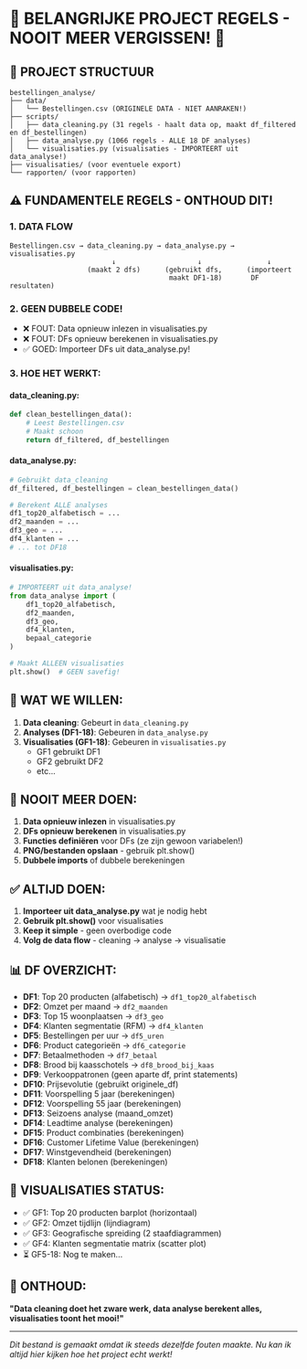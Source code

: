 # 🚨 BELANGRIJKE PROJECT REGELS - NOOIT MEER VERGISSEN! 🚨

## 📁 PROJECT STRUCTUUR

```
bestellingen_analyse/
├── data/
│   └── Bestellingen.csv (ORIGINELE DATA - NIET AANRAKEN!)
├── scripts/
│   ├── data_cleaning.py (31 regels - haalt data op, maakt df_filtered en df_bestellingen)
│   ├── data_analyse.py (1066 regels - ALLE 18 DF analyses)
│   └── visualisaties.py (visualisaties - IMPORTEERT uit data_analyse!)
├── visualisaties/ (voor eventuele export)
└── rapporten/ (voor rapporten)
```

## ⚠️ FUNDAMENTELE REGELS - ONTHOUD DIT!

### 1. DATA FLOW
```
Bestellingen.csv → data_cleaning.py → data_analyse.py → visualisaties.py
                         ↓                    ↓                ↓
                   (maakt 2 dfs)      (gebruikt dfs,      (importeert 
                                       maakt DF1-18)       DF resultaten)
```

### 2. GEEN DUBBELE CODE!
- ❌ FOUT: Data opnieuw inlezen in visualisaties.py
- ❌ FOUT: DFs opnieuw berekenen in visualisaties.py
- ✅ GOED: Importeer DFs uit data_analyse.py!

### 3. HOE HET WERKT:

#### data_cleaning.py:
```python
def clean_bestellingen_data():
    # Leest Bestellingen.csv
    # Maakt schoon
    return df_filtered, df_bestellingen
```

#### data_analyse.py:
```python
# Gebruikt data_cleaning
df_filtered, df_bestellingen = clean_bestellingen_data()

# Berekent ALLE analyses
df1_top20_alfabetisch = ...
df2_maanden = ...
df3_geo = ...
df4_klanten = ...
# ... tot DF18
```

#### visualisaties.py:
```python
# IMPORTEERT uit data_analyse!
from data_analyse import (
    df1_top20_alfabetisch,
    df2_maanden,
    df3_geo,
    df4_klanten,
    bepaal_categorie
)

# Maakt ALLEEN visualisaties
plt.show()  # GEEN savefig!
```

## 🎯 WAT WE WILLEN:

1. **Data cleaning**: Gebeurt in `data_cleaning.py`
2. **Analyses (DF1-18)**: Gebeuren in `data_analyse.py` 
3. **Visualisaties (GF1-18)**: Gebeuren in `visualisaties.py`
   - GF1 gebruikt DF1
   - GF2 gebruikt DF2
   - etc...

## 🚫 NOOIT MEER DOEN:

1. **Data opnieuw inlezen** in visualisaties.py
2. **DFs opnieuw berekenen** in visualisaties.py
3. **Functies definiëren** voor DFs (ze zijn gewoon variabelen!)
4. **PNG/bestanden opslaan** - gebruik plt.show()
5. **Dubbele imports** of dubbele berekeningen

## ✅ ALTIJD DOEN:

1. **Importeer uit data_analyse.py** wat je nodig hebt
2. **Gebruik plt.show()** voor visualisaties
3. **Keep it simple** - geen overbodige code
4. **Volg de data flow** - cleaning → analyse → visualisatie

## 📊 DF OVERZICHT:

- **DF1**: Top 20 producten (alfabetisch) → `df1_top20_alfabetisch`
- **DF2**: Omzet per maand → `df2_maanden`
- **DF3**: Top 15 woonplaatsen → `df3_geo`
- **DF4**: Klanten segmentatie (RFM) → `df4_klanten`
- **DF5**: Bestellingen per uur → `df5_uren`
- **DF6**: Product categorieën → `df6_categorie`
- **DF7**: Betaalmethoden → `df7_betaal`
- **DF8**: Brood bij kaasschotels → `df8_brood_bij_kaas`
- **DF9**: Verkooppatronen (geen aparte df, print statements)
- **DF10**: Prijsevolutie (gebruikt originele_df)
- **DF11**: Voorspelling 5 jaar (berekeningen)
- **DF12**: Voorspelling 55 jaar (berekeningen)
- **DF13**: Seizoens analyse (maand_omzet)
- **DF14**: Leadtime analyse (berekeningen)
- **DF15**: Product combinaties (berekeningen)
- **DF16**: Customer Lifetime Value (berekeningen)
- **DF17**: Winstgevendheid (berekeningen)
- **DF18**: Klanten belonen (berekeningen)

## 🎨 VISUALISATIES STATUS:

- ✅ GF1: Top 20 producten barplot (horizontaal)
- ✅ GF2: Omzet tijdlijn (lijndiagram)
- ✅ GF3: Geografische spreiding (2 staafdiagrammen)
- ✅ GF4: Klanten segmentatie matrix (scatter plot)
- ⏳ GF5-18: Nog te maken...

## 📝 ONTHOUD:

**"Data cleaning doet het zware werk, data analyse berekent alles, visualisaties toont het mooi!"**

---

*Dit bestand is gemaakt omdat ik steeds dezelfde fouten maakte. Nu kan ik altijd hier kijken hoe het project echt werkt!* 